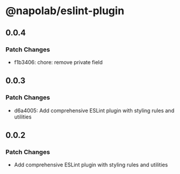 # @napolab/eslint-plugin

## 0.0.4

### Patch Changes

- f1b3406: chore: remove private field

## 0.0.3

### Patch Changes

- d6a4005: Add comprehensive ESLint plugin with styling rules and utilities

## 0.0.2

### Patch Changes

- Add comprehensive ESLint plugin with styling rules and utilities
